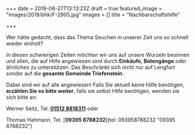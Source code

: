 +++
date = 2019-06-27T13:13:23Z
draft = true
featured_image = "images/2019/bhk/F-2905.jpg"
images = []
title = "Nachbarschaftshilfe"

+++

Wer hätte gedacht, dass das Thema Seuchen in unserer Zeit uns so schnell wieder einholt?

In diesen schwierigen Zeiten möchten wir uns auf unsere Wurzeln besinnen und allen, die auf Hilfe angewiesen sind durch **Einkäufe, Botengänge** oder ähnliches zu unterstützen. Das Beschränkt sich nicht nur auf Lengfurt sonder auf die **gesamte Gemeinde Triefenstein**.

Dabei sind wir auf alle angewiesen! Falls Sie aktuell keine Hilfe benötigen, **erzählen Sie es bitte weiter**, falls sie selbst Hilfe benötigen, wenden sie sich bitte an:

Werner Seitz, Tel. [**01512 8818311**](tel:015128818311 "01512 8818311") oder

Thomas Hahmann, Tel. [**09395 8788232**](tel: 093958788232 "09395 8788232")